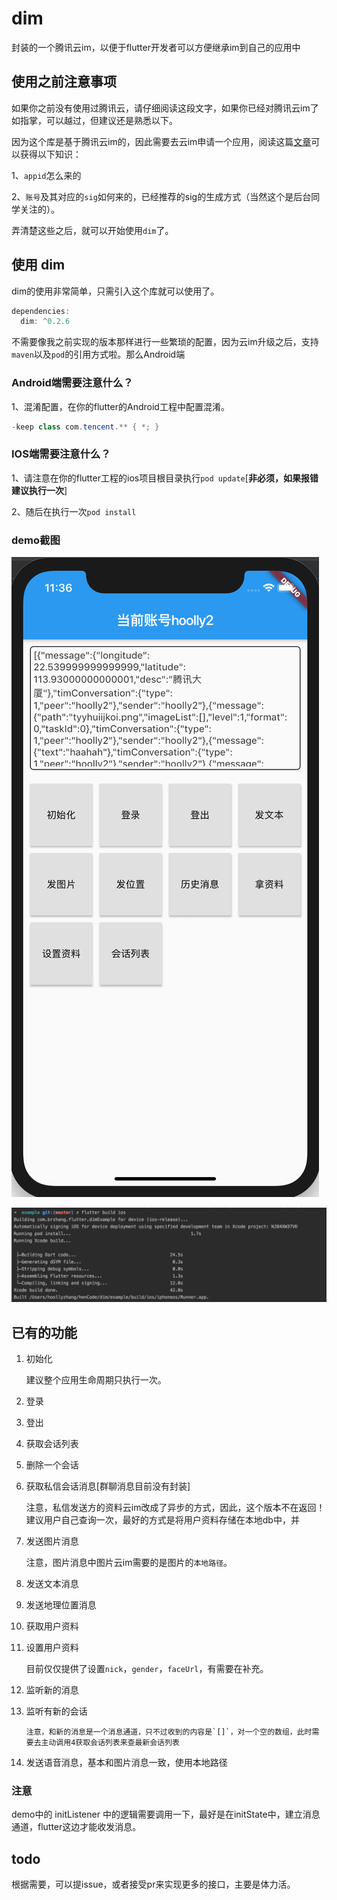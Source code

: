 # dim

封装的一个腾讯云im，以便于flutter开发者可以方便继承im到自己的应用中

## 使用之前注意事项

如果你之前没有使用过腾讯云，请仔细阅读这段文字，如果你已经对腾讯云im了如指掌，可以越过，但建议还是熟悉以下。

因为这个库是基于腾讯云im的，因此需要去云im申请一个应用，阅读这篇[文章](https://github.com/tencentyun/TIMSDK/tree/master/Android)可以获得以下知识：

1、`appid`怎么来的

2、`账号`及其对应的`sig`如何来的，已经推荐的sig的生成方式（当然这个是后台同学关注的）。

弄清楚这些之后，就可以开始使用`dim`了。

## 使用 dim
dim的使用非常简单，只需引入这个库就可以使用了。

```dart
dependencies:
  dim: ^0.2.6
```

不需要像我之前实现的版本那样进行一些繁琐的配置，因为云im升级之后，支持`maven`以及`pod`的引用方式啦。那么Android端


### Android端需要注意什么？

1、混淆配置，在你的flutter的Android工程中配置混淆。

```java
-keep class com.tencent.** { *; }
```

### IOS端需要注意什么？

1、请注意在你的flutter工程的ios项目根目录执行`pod update`[**非必须，如果报错建议执行一次**]

2、随后在执行一次`pod install`


### demo截图

![截图](https://raw.githubusercontent.com/bravekingzhang/pic_go/master/20190603113634.png)


![构建](https://raw.githubusercontent.com/bravekingzhang/pic_go/master/20190603113619.png)


## 已有的功能

1. 初始化

    建议整个应用生命周期只执行一次。
2. 登录
3. 登出
4. 获取会话列表
5. 删除一个会话
6. 获取私信会话消息[群聊消息目前没有封装]

    注意，私信发送方的资料云im改成了异步的方式，因此，这个版本不在返回！
    建议用户自己查询一次，最好的方式是将用户资料存储在本地db中，并
7. 发送图片消息
    
      注意，图片消息中图片云im需要的是图片的`本地路径`。
8. 发送文本消息
9. 发送地理位置消息
10. 获取用户资料
11. 设置用户资料

      目前仅仅提供了设置`nick`，`gender`，`faceUrl`，有需要在补充。
12. 监听新的消息
13. 监听有新的会话
    
        注意，和新的消息是一个消息通道，只不过收到的内容是`[]`，对一个空的数组，此时需要去主动调用4获取会话列表来查最新会话列表
14. 发送语音消息，基本和图片消息一致，使用本地路径



###  注意

demo中的 initListener 中的逻辑需要调用一下，最好是在initState中，建立消息通道，flutter这边才能收发消息。
    
    
## todo

根据需要，可以提issue，或者接受pr来实现更多的接口，主要是体力活。